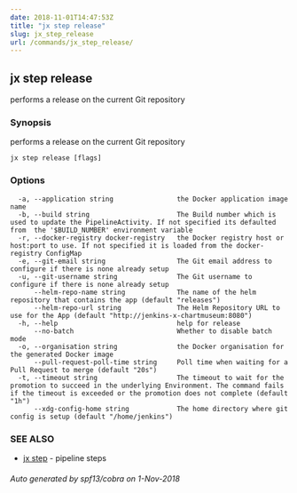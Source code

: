 ```yaml
---
date: 2018-11-01T14:47:53Z
title: "jx step release"
slug: jx_step_release
url: /commands/jx_step_release/
---
```

## jx step release

performs a release on the current Git repository

### Synopsis

performs a release on the current Git repository

```
jx step release [flags]
```

### Options

```
  -a, --application string                the Docker application image name
  -b, --build string                      The Build number which is used to update the PipelineActivity. If not specified its defaulted from  the '$BUILD_NUMBER' environment variable
  -r, --docker-registry docker-registry   the Docker registry host or host:port to use. If not specified it is loaded from the docker-registry ConfigMap
  -e, --git-email string                  The Git email address to configure if there is none already setup
  -u, --git-username string               The Git username to configure if there is none already setup
      --helm-repo-name string             The name of the helm repository that contains the app (default "releases")
      --helm-repo-url string              The Helm Repository URL to use for the App (default "http://jenkins-x-chartmuseum:8080")
  -h, --help                              help for release
      --no-batch                          Whether to disable batch mode
  -o, --organisation string               the Docker organisation for the generated Docker image
      --pull-request-poll-time string     Poll time when waiting for a Pull Request to merge (default "20s")
  -t, --timeout string                    The timeout to wait for the promotion to succeed in the underlying Environment. The command fails if the timeout is exceeded or the promotion does not complete (default "1h")
      --xdg-config-home string            The home directory where git config is setup (default "/home/jenkins")
```

### SEE ALSO

* [jx step](/commands/jx_step/)	 - pipeline steps

###### Auto generated by spf13/cobra on 1-Nov-2018
